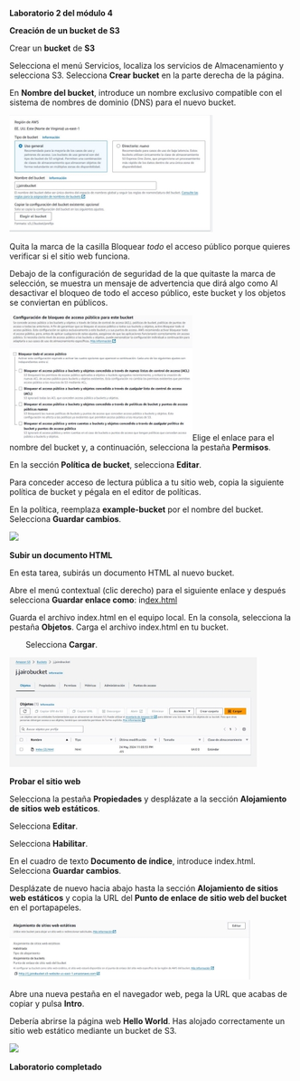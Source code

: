 ﻿**Laboratorio 2 del módulo 4** 

**Creación de un bucket de S3** 

Crear un **bucket** de **S3** 

Selecciona el menú Servicios, localiza los servicios de Almacenamiento y selecciona S3. Selecciona **Crear bucket** en la parte derecha de la página.

En **Nombre del bucket**, introduce un nombre exclusivo compatible con el sistema de nombres de dominio (DNS) para el nuevo bucket.

![](https://github.com/JohnJairoR/READMI/blob/main/Laboratorios_AWS/imagenes/Aspose.Words.fd0944bd-69fd-4711-8150-41cc3bfcc5e9.001.jpeg)

Quita la marca de la casilla Bloquear *todo* el acceso público porque quieres verificar si el sitio web funciona. 

Debajo de la configuración de seguridad de la que quitaste la marca de selección, se muestra un mensaje de advertencia que dirá algo como Al desactivar el bloqueo de todo el acceso público, este bucket y los objetos se conviertan en públicos.

![](https://github.com/JohnJairoR/READMI/blob/main/Laboratorios_AWS/imagenes/Aspose.Words.fd0944bd-69fd-4711-8150-41cc3bfcc5e9.002.jpeg)Elige el enlace para el nombre del bucket y, a continuación, selecciona la pestaña **Permisos**. 

En la sección **Política de bucket**, selecciona **Editar**. 

Para conceder acceso de lectura pública a tu sitio web, copia la siguiente política de bucket y pégala en el editor de políticas.

En la política, reemplaza **example-bucket** por el nombre del bucket. Selecciona **Guardar cambios**. 

![](https://github.com/JohnJairoR/READMI/blob/main/Laboratorios_AWS/imagenes/Aspose.Words.fd0944bd-69fd-4711-8150-41cc3bfcc5e9.003.png)

**Subir un documento HTML** 

En esta tarea, subirás un documento HTML al nuevo bucket.

Abre el menú contextual (clic derecho) para el siguiente enlace y después selecciona **Guardar enlace como**: in[dex.html ](https://aws-tc-largeobjects.s3.us-west-2.amazonaws.com/CUR-TF-100-ACCAIC-1-91563/02-lab-4.2-S3/s3/index.html)

Guarda el archivo index.html en el equipo local. En la consola, selecciona la pestaña **Objetos**. Carga el archivo index.html en tu bucket.

`    `Selecciona **Cargar**. 

![](https://github.com/JohnJairoR/READMI/blob/main/Laboratorios_AWS/imagenes/Aspose.Words.fd0944bd-69fd-4711-8150-41cc3bfcc5e9.004.jpeg)

**Probar el sitio web** 

Selecciona la pestaña **Propiedades** y desplázate a la sección **Alojamiento de sitios web estáticos**. 

Selecciona **Editar**. 

Selecciona **Habilitar**. 

En el cuadro de texto **Documento de índice**, introduce index.html. Selecciona **Guardar cambios**. 

Desplázate de nuevo hacia abajo hasta la sección **Alojamiento de sitios web estáticos** y copia la URL del **Punto de enlace de sitio web del bucket** en el portapapeles. 

![](https://github.com/JohnJairoR/READMI/blob/main/Laboratorios_AWS/imagenes/Aspose.Words.fd0944bd-69fd-4711-8150-41cc3bfcc5e9.005.jpeg)

Abre una nueva pestaña en el navegador web, pega la URL que acabas de copiar y pulsa **Intro**. 

Debería abrirse la página web **Hello World**. Has alojado correctamente un sitio web estático mediante un bucket de S3.

![](https://github.com/JohnJairoR/READMI/blob/main/Laboratorios_AWS/imagenes/Aspose.Words.fd0944bd-69fd-4711-8150-41cc3bfcc5e9.006.png)

**Laboratorio completado** 
